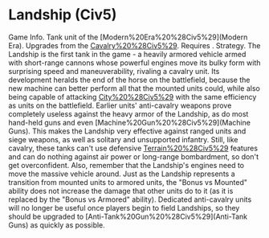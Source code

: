 # Landship (Civ5)

Game Info.
Tank unit of the [Modern%20Era%20%28Civ5%29](Modern Era). Upgrades from the [Cavalry%20%28Civ5%29](Cavalry). Requires .
Strategy.
The Landship is the first tank in the game - a heavily armored vehicle armed with short-range cannons whose powerful engines move its bulky form with surprising speed and maneuverability, rivaling a cavalry unit. Its development heralds the end of the horse on the battlefield, because the new machine can better perform all that the mounted units could, while also being capable of attacking [City%20%28Civ5%29](cities) with the same efficiency as units on the battlefield. Earlier units' anti-cavalry weapons prove completely useless against the heavy armor of the Landship, as do most hand-held guns and even [Machine%20Gun%20%28Civ5%29](Machine Guns). This makes the Landship very effective against ranged units and siege weapons, as well as solitary and unsupported infantry. Still, like cavalry, these tanks can't use defensive [Terrain%20%28Civ5%29](terrain) features and can do nothing against air power or long-range bombardment, so don't get overconfident. Also, remember that the Landship's engines need to move the massive vehicle around.
Just as the Landship represents a transition from mounted units to armored units, the "Bonus vs Mounted" ability does not increase the damage that other units do to it (as it is replaced by the "Bonus vs Armored" ability). Dedicated anti-cavalry units will no longer be useful once players begin to field Landships, so they should be upgraded to [Anti-Tank%20Gun%20%28Civ5%29](Anti-Tank Guns) as quickly as possible.